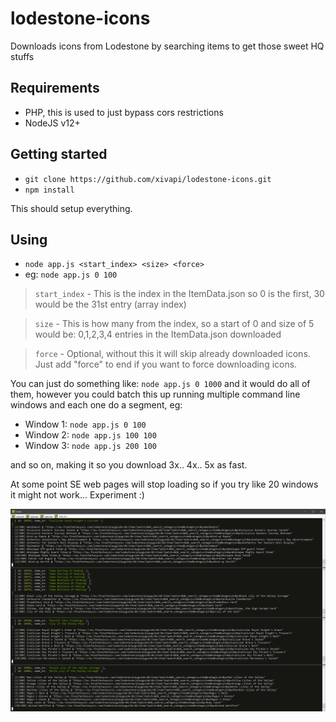 # lodestone-icons

Downloads icons from Lodestone by searching items to get those sweet HQ stuffs

## Requirements

- PHP, this is used to just bypass cors restrictions
- NodeJS v12+

## Getting started

- `git clone https://github.com/xivapi/lodestone-icons.git`
- `npm install`

This should setup everything. 

## Using

- `node app.js <start_index> <size> <force>`
- eg: `node app.js 0 100`

> `start_index` - This is the index in the ItemData.json so 0 is the first, 30 would be the 31st entry (array index)

> `size` - This is how many from the index, so a start of 0 and size of 5 would be: 0,1,2,3,4 entries in the ItemData.json downloaded

> `force` - Optional, without this it will skip already downloaded icons. Just add "force" to end if you want to force downloading icons.

You can just do something like: `node app.js 0 1000` and it would do all of them, however you could batch this up running multiple command line windows and each one do a segment, eg:

- Window 1: `node app.js 0 100`
- Window 2: `node app.js 100 100`
- Window 3: `node app.js 200 100`

and so on, making it so you download 3x.. 4x.. 5x as fast.

At some point SE web pages will stop loading so if you try like 20 windows it might not work... Experiment :)

![Example Image](example.png)

